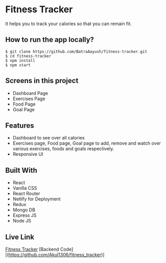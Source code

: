 # Fitness Tracker
It helps you to track your calories so that you can remain fit.

## How to run the app locally?
```
$ git clone https://github.com/BatraAayush/fitness-tracker.git
$ cd fitness-tracker
$ npm install
$ npm start
```

## Screens in this project
- Dashboard Page
- Exercises Page
- Food Page
- Goal Page

## Features
- Dashboard to see over all calories
- Exercises page, Food page, Goal page to add, remove and watch over various exercises, foods and goals respectively. 
- Responsive UI

## Built With
- React
- Vanilla CSS
- React Router
- Netlify for Deployment
- Redux
- Mongo DB
- Express JS
- Node JS

## Live Link
[Fitness Tracker](https://fitness-tracker-ab.netlify.app/)
[Backend Code][(https://github.com/Akul1306/fitness_tracker)]
